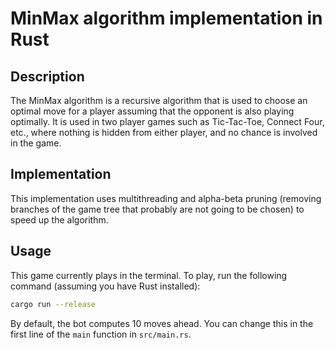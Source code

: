# MinMax algorithm implementation in Rust

## Description

The MinMax algorithm is a recursive algorithm that is used to choose an optimal move for a player assuming that the
opponent is also playing optimally. It is used in two player games such as Tic-Tac-Toe, Connect Four, etc., where
nothing is hidden from either player, and no chance is involved in the game.

## Implementation

This implementation uses multithreading and alpha-beta pruning (removing branches of the game tree that probably are not
going to be chosen) to speed up the algorithm.

## Usage

This game currently plays in the terminal. To play, run the following command (assuming you have Rust installed):

```bash
cargo run --release
```

By default, the bot computes 10 moves ahead. You can change this in the first line of the `main` function
in `src/main.rs`.